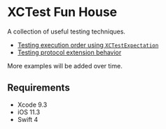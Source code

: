 #  XCTest Fun House

A collection of useful testing techniques. 

- [Testing execution order using `XCTestExpectation`](XCTest%20Fun%20House/XCTest%20Fun%20HouseTests/Testing%20Execution%20Order/CompositeResourceTest.swift)
- [Testing protocol extension behavior](XCTest%20Fun%20House/XCTest%20Fun%20HouseTests/Testing%20Protocol%20Extensions/CellRendererTest.swift)

More examples will be added over time.

## Requirements
- Xcode 9.3
- iOS 11.3
- Swift 4
